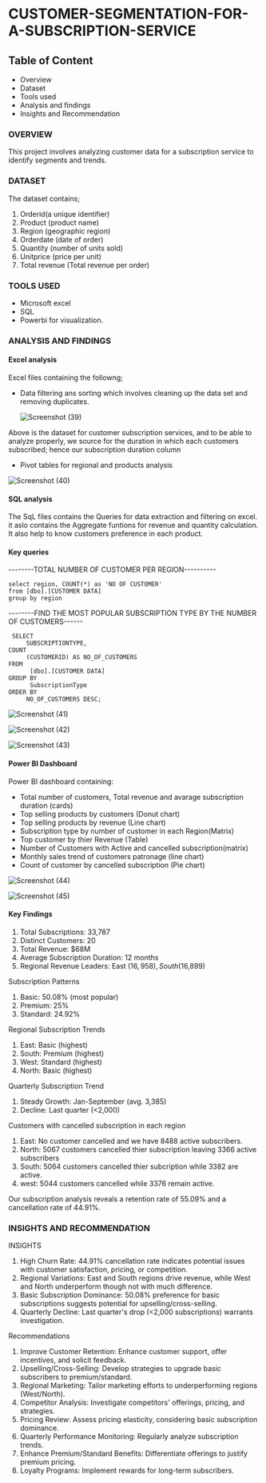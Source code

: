 # CUSTOMER-SEGMENTATION-FOR-A-SUBSCRIPTION-SERVICE

## Table of Content

- Overview
- Dataset
- Tools used
- Analysis and findings
- Insights and Recommendation

  
### OVERVIEW
This project involves analyzing customer data for a subscription service to identify segments and trends.

### DATASET
The dataset contains;
1. Orderid(a unique identifier)
2. Product (product name)
3. Region (geographic region)
4. Orderdate (date of order)
5. Quantity (number of units sold)
6. Unitprice (price per unit)
7. Total revenue (Total revenue per order)

### TOOLS USED
- Microsoft excel
- SQL
- Powerbi for visualization.


### ANALYSIS AND FINDINGS

#### Excel analysis

Excel files containing the  followng;
- Data filtering ans sorting which involves cleaning up the data set and removing duplicates.

  ![Screenshot (39)](https://github.com/user-attachments/assets/da1915ec-8328-4682-8899-012e5f4da868)

Above is the dataset for customer subscription services, and to be able to analyze properly, we source for the duration in which each customers subscribed; hence our subscription duration column



- Pivot tables for regional and products analysis

![Screenshot (40)](https://github.com/user-attachments/assets/59e341cf-6e77-462f-8beb-56de9a038d31)

  
#### SQL analysis

The SqL files contains the Queries for data extraction and filtering on excel. it aslo contains the Aggregate funtions for revenue and quantity calculation.
It also help to know customers preference in each product.

#### Key queries

--------TOTAL NUMBER OF CUSTOMER PER REGION----------


```
select region, COUNT(*) as 'NO OF CUSTOMER'
from [dbo].[CUSTOMER DATA]
group by region
```


 
--------FIND THE MOST POPULAR SUBSCRIPTION TYPE BY THE NUMBER OF CUSTOMERS------

```
 SELECT 
     SUBSCRIPTIONTYPE,
COUNT 
     (CUSTOMERID) AS NO_OF_CUSTOMERS
FROM 
      [dbo].[CUSTOMER DATA]
GROUP BY
      SubscriptionType
ORDER BY 
     NO_OF_CUSTOMERS DESC;
```


![Screenshot (41)](https://github.com/user-attachments/assets/99e2abae-0040-4b64-9b04-0350a9d7f0ad)

![Screenshot (42)](https://github.com/user-attachments/assets/1b9172e5-7d50-49b0-b15c-1c1c0decb67d)

![Screenshot (43)](https://github.com/user-attachments/assets/0f89842b-cbdd-414b-bb23-70bc4a4a40e9)



#### Power BI Dashboard

Power BI dashboard containing:
- Total number of customers, Total revenue and avarage subscription duration (cards)
- Top selling products by customers (Donut chart)
- Top selling products by revenue (Line chart)
- Subscription type by number of customer in each Region(Matrix)
- Top customer by thier Revenue (Table)
- Number of Customers with Active and cancelled subscription(matrix)
- Monthly sales trend of customers patronage (line chart)
- Count of customer by cancelled subscription (Pie chart)

![Screenshot (44)](https://github.com/user-attachments/assets/7a38c099-5072-4674-b2e8-80f338ff7fcd)


![Screenshot (45)](https://github.com/user-attachments/assets/209ec9da-1d0c-4c03-9db3-0167118d2c77)



#### Key Findings

1. Total Subscriptions: 33,787
2. Distinct Customers: 20
3. Total Revenue: $68M
4. Average Subscription Duration: 12 months
5. Regional Revenue Leaders: East ($16,958), South ($16,899)

Subscription Patterns

1. Basic: 50.08% (most popular)
2. Premium: 25%
3. Standard: 24.92%

Regional Subscription Trends

1. East: Basic (highest)
2. South: Premium (highest)
3. West: Standard (highest)
4. North: Basic (highest)

Quarterly Subscription Trend

1. Steady Growth: Jan-September (avg. 3,385)
2. Decline: Last quarter (<2,000)

Customers with cancelled subscription in each region

1. East: No customer cancelled and we have 8488 active subscribers.
2. North: 5067 customers cancelled thier subscription leaving 3366 active subscribers
3. South: 5064 customers cancelled thier subcription while 3382 are active.
4. west: 5044 customers cancelled while 3376 remain active.

Our subscription analysis reveals a retention rate of 55.09% and a cancellation rate of 44.91%.


### INSIGHTS AND RECOMMENDATION

INSIGHTS

1. High Churn Rate: 44.91% cancellation rate indicates potential issues with customer satisfaction, pricing, or competition.
2. Regional Variations: East and South regions drive revenue, while West and North underperform though not with much difference.
3. Basic Subscription Dominance: 50.08% preference for basic subscriptions suggests potential for upselling/cross-selling.
4. Quarterly Decline: Last quarter's drop (<2,000 subscriptions) warrants investigation.

Recommendations

1. Improve Customer Retention: Enhance customer support, offer incentives, and solicit feedback.
2. Upselling/Cross-Selling: Develop strategies to upgrade basic subscribers to premium/standard.
3. Regional Marketing: Tailor marketing efforts to underperforming regions (West/North).
4. Competitor Analysis: Investigate competitors' offerings, pricing, and strategies.
5. Pricing Review: Assess pricing elasticity, considering basic subscription dominance.
6. Quarterly Performance Monitoring: Regularly analyze subscription trends.
7. Enhance Premium/Standard Benefits: Differentiate offerings to justify premium pricing.
8. Loyalty Programs: Implement rewards for long-term subscribers.






  
    
